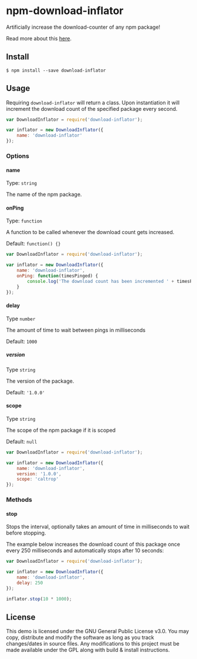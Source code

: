 # npm-download-inflator
Artificially increase the download-counter of any npm package!

Read more about this [here](https://caltrop.dev/why-you-should-not-trust-npm-download-count).

## Install

`$ npm install --save download-inflator`

## Usage

Requiring `download-inflator` will return a class. Upon instantiation it will increment the download count of the 
specified package every second.

```js
var DownloadInflator = require('download-inflator');

var inflator = new DownloadInflator({
	name: 'download-inflator'
});
```

### Options

#### name
Type: `string`

The name of the npm package.

#### onPing
Type: `function`

A function to be called whenever the download count gets increased.

Default: `function() {}`

```js
var DownloadInflator = require('download-inflator');

var inflator = new DownloadInflator({
    name: 'download-inflator',
    onPing: function(timesPinged) {
		console.log('The download count has been incremented ' + timesPinged + ' times!');
	}
});
```

#### delay
Type `number`

The amount of time to wait between pings in milliseconds

Default: `1000`

##### version
Type `string`

The version of the package.

Default: `'1.0.0'`

#### scope
Type `string`

The scope of the npm package if it is scoped

Default: `null`

```js
var DownloadInflator = require('download-inflator');

var inflator = new DownloadInflator({
    name: 'download-inflator',
    version: '1.0.0',
	scope: 'caltrop'
});
```

### Methods

#### stop

Stops the interval, optionally takes an amount of time in milliseconds to wait before stopping.

The example below increases the download count of this package once every 250 milliseconds and automatically stops after 10 seconds:
```js
var DownloadInflator = require('download-inflator');

var inflator = new DownloadInflator({
    name: 'download-inflator',
    delay: 250
});

inflator.stop(10 * 1000);
```

## License
This demo is licensed under the GNU General Public License v3.0. You may copy, distribute and modify the software as long as you track changes/dates in source files. Any modifications to this project must be made available under the GPL along with build & install instructions.